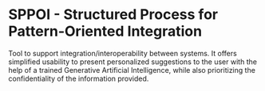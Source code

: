# SPPOI - Structured Process for Pattern-Oriented Integration
Tool to support integration/interoperability between systems. It offers simplified usability to present personalized suggestions to the user with the help of a trained Generative Artificial Intelligence, while also prioritizing the confidentiality of the information provided.
